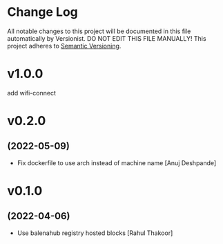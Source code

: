 # Change Log

All notable changes to this project will be documented in this file
automatically by Versionist. DO NOT EDIT THIS FILE MANUALLY!
This project adheres to [Semantic Versioning](http://semver.org/).
# v1.0.0
add wifi-connect 

# v0.2.0
## (2022-05-09)

* Fix dockerfile to use arch instead of machine name [Anuj Deshpande]

# v0.1.0
## (2022-04-06)

* Use balenahub registry hosted blocks [Rahul Thakoor]

